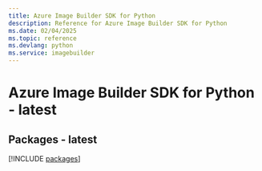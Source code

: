 ```yaml
---
title: Azure Image Builder SDK for Python
description: Reference for Azure Image Builder SDK for Python
ms.date: 02/04/2025
ms.topic: reference
ms.devlang: python
ms.service: imagebuilder
---
```

# Azure Image Builder SDK for Python - latest
## Packages - latest
[!INCLUDE [packages](image-builder-index.md)]